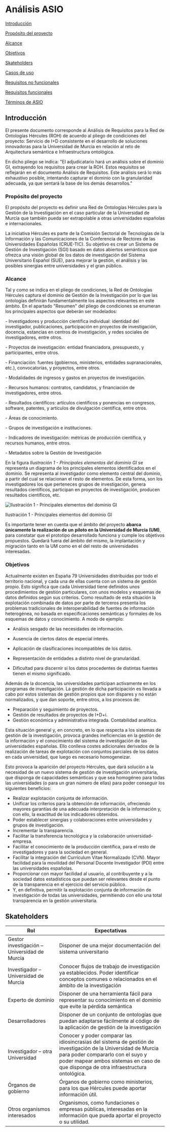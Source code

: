 # Análisis ASIO



[Introducción](#introducción)

[Propósito del proyecto](#propósito-del-proyecto)

[Alcance](#alcance)

[Objetivos](#objetivos)

[Skateholders](#skateholders)

[Casos de uso](./Casos%20de%20uso.md)

[Requisitos no funcionales](./Requisitos%20no%20funcionales.md)

[Requisitos funcionales](./Requisitos%20funcionales.md)

[Términos de ASIO](./Términos.md)



## Introducción

El presente documento corresponde al Análisis de Requisitos para la Red de Ontologías Hércules (ROH) de acuerdo al pliego de condiciones del proyecto: Servicio de I+D consistente en el desarrollo de soluciones innovadoras para la Universidad de Murcia en relación al reto de Arquitectura semántica e Infraestructura ontológica.  

En dicho pliego se indica: "El adjudicatario hará un análisis sobre el dominio GI, extrayendo los requisitos para crear la ROH. Estos requisitos se reflejarán en el documento Análisis de Requisitos. Este análisis será lo más exhaustivo posible, intentando capturar el dominio con la granularidad adecuada, ya que sentará la base de los demás desarrollos." 



### Propósito del proyecto

El propósito del proyecto es definir una Red de Ontologías Hércules para la Gestión de la Investigación en el caso particular de la Universidad de Murcia que también pueda ser extrapolable a otras universidades españolas e internacionales. 

La iniciativa Hércules es parte de la Comisión Sectorial de Tecnologías de la Información y las
Comunicaciones de la Conferencia de Rectores de las Universidades Españolas (CRUE-TIC). Su objetivo
es crear un Sistema de Gestión de Investigación (SGI) basado en datos abiertos semánticos que ofrezca
una visión global de los datos de investigación del Sistema Universitario Español (SUE), para mejorar la
gestión, el análisis y las posibles sinergias entre universidades y el gran público.



### Alcance

Tal y como se indica en el pliego de condiciones, la Red de Ontologías Hércules captura el dominio de Gestión de la Investigación por lo que las ontologías definirán fundamentalmente los aspectos relevantes en este ámbito. En el apartado "Resumen" del pliego de condiciones se enumeran los principales aspectos que deberán ser modelados:

\-   Investigadores y producción científica individual: identidad del investigador, publicaciones, participación en proyectos de investigación, docencia, estancias en centros de investigación, y redes sociales de investigadores, entre otros.

\-   Proyectos de investigación: entidad financiadora, presupuesto, y participantes, entre otros.

\-   Financiación: fuentes (gobiernos, ministerios, entidades supranacionales, etc.), convocatorias, y proyectos, entre otros.

\-   Modalidades de ingresos y gastos en proyectos de investigación.

\-   Recursos humanos: contratos, candidatos, y financiación de investigadores, entre otros.

\-   Resultados científicos: artículos científicos y ponencias en congresos, software, patentes, y artículos de divulgación científica, entre otros.

\-   Áreas de conocimiento.

\-   Grupos de investigación e instituciones.

\-   Indicadores de investigación: métricas de producción científica, y recursos humanos, entre otros.

\-   Metadatos sobre la Gestión de Investigación



En la figura *Ilustración 1 - Principales elementos del dominio GI* se representa un diagrama de los principales elementos identificados en el dominio. Se representa al investigador como elemento central del dominio, a partir del cual se relacionan el resto de elementos. De esta forma, son los investigadores los que perteneces grupos de investigación, genera resultados científicos, participan en proyectos de investigación, producen resultados científicos, etc. 



![Ilustración 1 - Principales elementos del dominio GI](./images/Ilustración1-Principales-elementos-del-dominio-GI.jpg)                               

Ilustración 1 - Principales elementos del dominio GI



Es importante tener en cuenta que el ámbito del proyecto **abarca únicamente la realización de un**
**piloto en la Universidad de Murcia (UM)**, para constatar que el prototipo desarrollado funciona y cumple
los objetivos propuestos. Quedará fuera del ámbito del mismo, la implantación y migración tanto en la
UM como en el del resto de universidades interesadas.



### Objetivos

Actualmente existen en España 79 Universidades distribuidas por todo el territorio nacional, y cada
una de ellas cuenta con un sistema de gestión propio. Esto significa que cada Universidad tiene definidos
unos procedimientos de gestión particulares, con unos modelos y esquemas de datos definidos según sus
criterios. Como resultado de esta situación la explotación combinada de datos por parte de terceros
presenta los problemas tradicionales de interoperabilidad de fuentes de información heterogénea, no
basada en especificaciones semánticas y formales de los esquemas de datos y conocimiento. A modo de
ejemplo:

- Análisis sesgado de las necesidades de información.

- Ausencia de ciertos datos de especial interés.

- Aplicación de clasificaciones incompatibles de los datos.

- Representación de entidades a distinto nivel de granularidad.

- Dificultad para discernir si los datos procedentes de distintas fuentes tienen el mismo
  significado.

  

Además de la docencia, las universidades participan activamente en los programas de investigación. La
gestión de dicha participación es llevada a cabo por estos sistemas de gestión propios que son dispares y
no están normalizados, y que dan soporte, entre otros, a los procesos de:

- Preparación y seguimiento de proyectos.
- Gestión de resultados de proyectos de I+D+i.
- Gestión económica y administrativa integrada. Contabilidad analítica.



Esta situación general y, en concreto, en lo que respecta a los sistemas de gestión de la investigación, provoca grandes ineficiencias en la gestión de la información y el conocimiento del sistema de investigación de las universidades españolas. Ello conlleva costes adicionales derivados de la realización de tareas de explotación con conjuntos parciales de los datos en cada universidad, que luego es necesario homogeneizar.

Esto provoca la aparición del proyecto Hércules, que dará solución a la necesidad de un nuevo sistema de gestión de investigación universitaria, que disponga de capacidades semánticas y que sea homogéneo para todas las universidades (o para un gran número de ellas) para poder conseguir los siguientes beneficios:

- Realizar explotación conjunta de información.
- Unificar los criterios para la obtención de información, ofreciendo mayores garantías de una
  adecuada interpretación de la información y, con ello, la exactitud de los indicadores obtenidos.
- Poder establecer sinergias y colaboraciones entre universidades y grupos de investigación.
- Incrementar la transparencia.
- Facilitar la transferencia tecnológica y la colaboración universidad-empresa.
- Facilitar el conocimiento de la producción científica, para el resto de investigadores y para la
  sociedad en general.
- Facilitar la integración del Currículum Vitae Normalizado (CVN). Mayor facilidad para la
  movilidad del Personal Docente Investigador (PDI) entre las universidades españolas.
- Proporcionar con mayor facilidad al usuario, al contribuyente y a la sociedad datos estadísticos
  que puedan ser relevantes desde el punto de la transparencia en el ejercicio del servicio público.
- Y, en definitiva, permitir la explotación conjunta de información de investigación de todas las
  universidades, permitiendo con ello una total transparencia en la gestión universitaria.



## Skateholders



| Rol                                           | Expectativas                                                 |
| --------------------------------------------- | ------------------------------------------------------------ |
| Gestor  investigación – Universidad de Murcia | Disponer  de una mejor documentación del sistema universitario |
| Investigador  – Universidad de Murcia         | Conocer  flujos de trabajo de investigación ya establecidos. Poder identificar  conceptos comunes o relacionados en el ámbito de la investigación |
| Experto de  dominio                           | Disponer  de una herramienta fácil para representar su conocimiento en el dominio que  evite la pérdida semántica |
| Desarrolladores                               | Disponer  de un conjunto de ontologías que puedan adaptarse fácilmente al código de la  aplicación de gestión de la investigación |
| Investigador  – otra Universidad              | Conocer y  poder comparar las idiosincrasias del sistema de gestión de investigación de  la Universidad de Murcia para poder compararlo con el suyo y poder mapear  ambos sistemas en caso de que disponga de otra infraestructura ontológica. |
| Órganos de gobierno                           | Órganos de gobierno como ministerios, para los que Hércules puede aportar información útil. |
| Otros organismos interesados                  | Organismos, como fundaciones o empresas públicas, interesadas en la información que pueda aportar el proyecto o su utilidad. |


